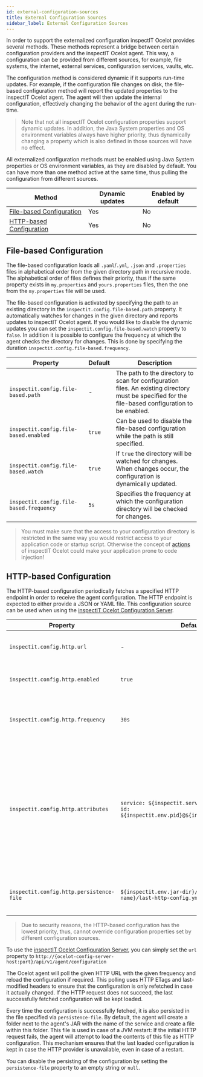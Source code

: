 ```yaml
---
id: external-configuration-sources
title: External Configuration Sources
sidebar_label: External Configuration Sources
---
```


In order to support the externalized configuration inspectIT Ocelot provides several methods.
These methods represent a bridge between certain configuration providers and the inspectIT Ocelot agent.
This way, a configuration can be provided from different sources, for example, file systems, the internet, external services, configuration services, vaults, etc.

The configuration method is considered dynamic if it supports run-time updates.
For example, if the configuration file changes on disk, the file-based configuration method will report the updated properties to the inspectIT Ocelot agent.
The agent will then update the internal configuration, effectively changing the behavior of the agent during the run-time.

> Note that not all inspectIT Ocelot configuration properties support dynamic updates. In addition, the Java System properties and OS environment variables always have higher priority, thus dynamically changing a property which is also defined in those sources will have no effect.

All externalized configuration methods must be enabled using Java System properties or OS environment variables, as they are disabled by default.
You can have more than one method active at the same time, thus pulling the configuration from different sources.

| Method | Dynamic updates | Enabled by default |
| --- | --- | --- |
| [File-based Configuration](configuration/external-configuration-sources.md#file-based-configuration) | Yes | No |
| [HTTP-based Configuration](configuration/external-configuration-sources.md#http-based-configuration) | Yes | No |

## File-based Configuration

The file-based configuration loads all `.yaml`/`.yml`, `.json`  and `.properties` files in alphabetical order from the given directory path in recursive mode.
The alphabetical order of files defines their priority, thus if the same property exists in `my.properties` and `yours.properties` files, then the one from the `my.properties` file will be used.

The file-based configuration is activated by specifying the path to an existing directory in the `inspectit.config.file-based.path` property.
It automatically watches for changes in the given directory and reports updates to inspectIT Ocelot agent.
If you would like to disable the dynamic updates you can set the `inspectit.config.file-based.watch` property to `false`.
In addition it is possible to configure the frequency at which the agent checks the directory for changes.
This is done by specifying the duration `inspectit.config.file-based.frequency`.

| Property | Default | Description |
| --- | --- | --- |
|`inspectit.config.file-based.path`|-|The path to the directory to scan for configuration files. An existing directory must be specified for the file-based configuration to be enabled.|
|`inspectit.config.file-based.enabled`|`true`|Can be used to disable the file-based configuration while the path is still specified.|
|`inspectit.config.file-based.watch`|`true`|If `true` the directory will be watched for changes. When changes occur, the configuration is dynamically updated.|
|`inspectit.config.file-based.frequency`|`5s`|Specifies the frequency at which the configuration directory will be checked for changes.|

> You must make sure that the access to your configuration directory is restricted in the same way you would restrict access to your application code or startup script. Otherwise the concept of [actions](instrumentation/rules#actions) of inspectIT Ocelot could make your application prone to code injection!

## HTTP-based Configuration

The HTTP-based configuration periodically fetches a specified HTTP endpoint in order to receive the agent configuration.
The HTTP endpoint is expected to either provide a JSON or YAML file.
This configuration source can be used when using the [inspectIT Ocelot Configuration Server](config-server/overview.md).

| Property | Default | Description |
| --- | --- | --- |
|`inspectit.config.http.url`|-| The url of the http endpoint to query the configuration.|
|`inspectit.config.http.enabled`|`true`| Whether the http property source should be used.|
|`inspectit.config.http.frequency`|`30s`| The frequency of polling the http endpoint to check for configuration changes. |
|`inspectit.config.http.attributes`|`service: ${inspectit.service-name},` <br/> `id: ${inspectit.env.pid}@${inspectit.env.hostname}` | The following attributes will be sent as http query parameters when fetching the configuration. These are used to map agents to certain configurations. See the section on [Agent Mappings](config-server/agent-mappings.md). |
|`inspectit.config.http.persistence-file`|`${inspectit.env.jar-dir}/${inspectit.service-name}/last-http-config.yml`| The agent will save the last fetched configuration in this file. |

> Due to security reasons, the HTTP-based configuration has the lowest priority, thus, cannot override configuration properties set by different configuration sources.

To use the [inspectIT Ocelot Configuration Server](config-server/overview.md), you can simply set the `url` property to `http://{ocelot-config-server-host:port}/api/v1/agent/configuration`

The Ocelot agent will poll the given HTTP URL with the given frequency and reload the configuration if required.
This polling uses HTTP ETags and last-modified headers to ensure that the configuration is only refetched in case it actually changed.
If the HTTP request does not succeed, the last successfully fetched configuration will be kept loaded.

Every time the configuration is successfully fetched, it is also persisted in the file specified via `persistence-file`.
By default, the agent will create a folder next to the agent's JAR with the name of the service and create a file within this folder.
This file is used in case of a JVM restart: If the initial HTTP request fails, the agent will attempt to load the contents of this file as HTTP configuration.
This mechanism ensures that the last loaded configuration is kept in case the HTTP provider is unavailable, even in case of a restart.

You can disable the persisting of the configuration by setting the `persistence-file` property to an empty string or `null`.
